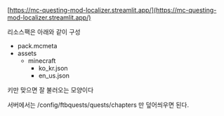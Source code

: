 [https://mc-questing-mod-localizer.streamlit.app/](https://mc-questing-mod-localizer.streamlit.app/)

리소스팩은 아래와 같이 구성

- pack.mcmeta
- assets
	- minecraft
		- ko_kr.json
		- en_us.json

키만 맞으면 잘 불러오는 모양이다

서버에서는 /config/ftbquests/quests/chapters 만 덮어씌우면 된다.
